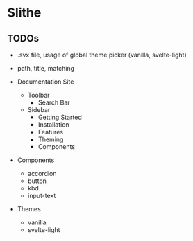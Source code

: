 # Slithe

## TODOs

- .svx file, usage of global theme picker (vanilla, svelte-light)
- path, title, matching

- Documentation Site
  - Toolbar
    - Search Bar
  - Sidebar
    - Getting Started
    - Installation
    - Features
    - Theming
    - Components
- Components
  - accordion
  - button
  - kbd
  - input-text
- Themes
  - vanilla
  - svelte-light

